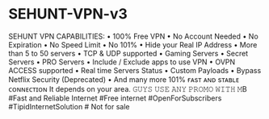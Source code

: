 # SEHUNT-VPN-v3
SEHUNT VPN CAPABILITIES:  • 100% Free VPN • No Account Needed • No Expiration • No Speed Limit • No 101%  • Hide your Real IP Address • More than 5 to 50 servers • TCP &amp; UDP supported • Gaming Servers • Secret Servers • PRO Servers • Include / Exclude apps to use VPN • OVPN ACCESS supported • Real time Servers Status • Custom Payloads • Bypass Netflix Security (Deprecated) • And many more  101% ғᴀsᴛ ᴀɴᴅ sᴛᴀʙʟᴇ ᴄᴏɴɴᴇᴄᴛɪᴏɴ It depends on your area. 𝙶𝚄𝚈𝚂 𝚄𝚂𝙴 𝙰𝙽𝚈 𝙿𝚁𝙾𝙼𝙾 𝚆𝙸𝚃𝙷 𝙼B  #Fast and Reliable Internet #Free internet #OpenForSubscribers  #TipidInternetSolution # Not for sale
